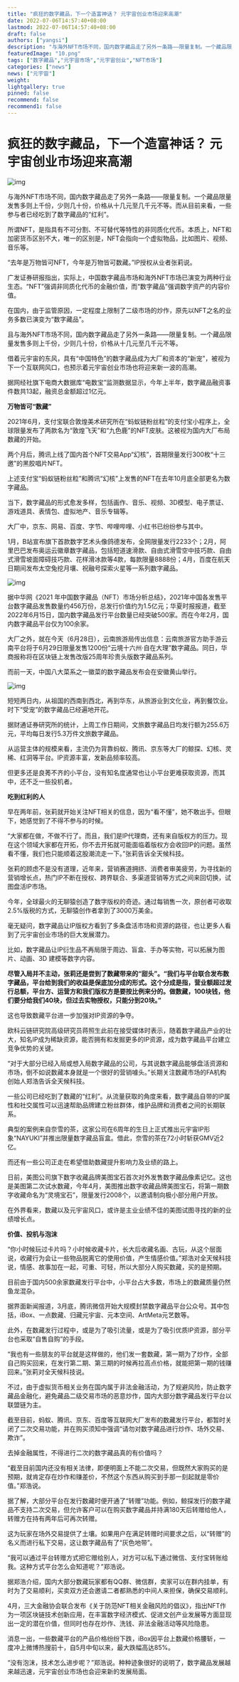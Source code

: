 ```yaml
---
title: "疯狂的数字藏品，下一个造富神话？ 元宇宙创业市场迎来高潮"
date: 2022-07-06T14:57:40+08:00
lastmod: 2022-07-06T14:57:40+08:00
draft: false
authors: ["yangsi"]
description: "与海外NFT市场不同，国内数字藏品走了另外一条路——限量复制。一个藏品限量发售多则上千份，少则几十份，价格从十几元至几千元不等。而从目前来看，一些参与者已经吃到了数字藏品的“红利”。"
featuredImage: "10.png"
tags: ["数字藏品","元宇宙市场","元宇宙创业","NFT市场"]
categories: ["news"]
news: ["元宇宙"]
weight: 
lightgallery: true
pinned: false
recommend: false
recommend1: false
---
```


# 疯狂的数字藏品，下一个造富神话？ 元宇宙创业市场迎来高潮

![img](https://p9.itc.cn/q_70/images03/20220628/76aa6b713d474c1c8f08f2f1fe5d472e.jpeg)

与海外NFT市场不同，国内数字藏品走了另外一条路——限量复制。一个藏品限量发售多则上千份，少则几十份，价格从十几元至几千元不等。而从目前来看，一些参与者已经吃到了数字藏品的“红利”。

所谓NFT，是指具有不可分割、不可替代等特性的非同质化代币。本质上，NFT和加密货币区别不大，唯一的区别是，NFT会指向一个虚拟物品，比如图片、视频、音乐等。

“去年是万物皆可NFT，今年是万物皆可数藏。”IP授权从业者张莉说。

广发证券研报指出，实际上，中国数字藏品市场和海外NFT市场已演变为两种行业生态。“NFT”强调非同质化代币的金融价值，而“数字藏品”强调数字资产的内容价值。

在国内，由于监管原因，一定程度上限制了二级市场的炒作，原先以NFT之名的业务多数已演变为“数字藏品”。

且与海外NFT市场不同，国内数字藏品走了另外一条路——限量复制。一个藏品限量发售多则上千份，少则几十份，价格从十几元至几千元不等。

借着元宇宙的东风，具有“中国特色”的数字藏品成为大厂和资本的“新宠”，被视为下一个互联网风口，也预示着元宇宙创业市场也将迎来新一波的高潮。

据网经社旗下电商大数据库“电数宝”监测数据显示，今年上半年，数字藏品融资事件数共13起，融资总金额超过1亿元。

**万物皆可“数藏”**

2021年6月，支付宝联合敦煌美术研究所在“蚂蚁链粉丝粒”的支付宝小程序上，全球限量发布了两款名为“敦煌飞天”和“九色鹿”的NFT皮肤。这被视为国内大厂布局数藏的开始。

两个月后，腾讯上线了国内首个NFT交易App“幻核”，首期限量发行300枚“十三邀”的黑胶唱片NFT。

上述支付宝“蚂蚁链粉丝粒”和腾讯“幻核”上发售的NFT在去年10月底全部更名为数字藏品。

当下，数字藏品的形式愈发多样，包括画作、音乐、视频、3D模型、电子票证、游戏道具、表情包、虚拟地产、音乐专辑等。

大厂中，京东、网易、百度、字节、哔哩哔哩、小红书已纷纷参与其中。

1月，B站宣布旗下首款数字艺术头像鸽德发布，全网限量发行2233个；2月，阿里巴巴发布奥运云徽章数字藏品，包括短道速滑款、自由式滑雪空中技巧款、自由式滑雪坡面障碍技巧款、花样滑冰款等4款，每款限量8888份；4月，百度在航天日期间发布太空兔挖月壤、祝融号探索火星等一系列数字藏品。

![img](C:\Users\ASUS\Desktop\每日最新关键词\chuangye42\10.png)

据中华网《2021 年中国数字藏品（NFT）市场分析总结》，2021年中国各发售平台数字藏品发售数量约456万份，总发行价值约为1.5亿元；华夏时报报道，截至2022年6月15日，国内数字藏品发行平台数量已经突破500家。而在今年2月，国内数字藏品平台仅为100余家。

大厂之外，就在今天（6月28日），云南旅游局传出信息：云南旅游官方助手游云南平台将于6月29日限量发售1200份“云境十六州·自在大理”数字藏品。同日，华商报称将在区块链上发售改版25周年珍贵头版数字藏品系列。

而前一天，中国八大菜系之一徽菜的数字藏品发布会在安徽黄山举行。

![img](https://p8.itc.cn/q_70/images03/20220628/88e81dbd86e24b05b921fd5f5b2f8608.png)

短短两日内，从祖国的西南到西北，再到华东，从旅游业到文化业，再到餐饮业。时下“受宠”的数字藏品已经遍地开花。

据财通证券研究所的统计，上周工作日期间，文旅数字藏品日均发行额为255.6万元，平均每日发行5.3万件文旅数字藏品。

从运营主体的规模来看，主流仍为背靠蚂蚁、腾讯、京东等大厂的鲸探、幻核、灵稀、红洞等平台。IP资源丰富，发新品频率较高。

但更多还是良莠不齐的小平台，没有知名度通常也让小平台更难获取资源，而其中，还不乏一些投机者。

**吃到红利的人**

早在两年前，张莉就开始关注NFT相关的信息，因为“看不懂”，她不敢出手。但眼下，她感觉到了不得不参与的时候。

“大家都在做，不做不行了。而且，我们是IP代理商，还有来自版权方的压力。现在这个领域大家都在开拓，你不去开拓就可能面临着版权方会收回IP的问题。虽然看不懂，我们也只能顺着这股潮流走一下。”张莉告诉全天候科技。

张莉的顾虑不是没有道理，近年来，营销赛道拥挤、消费者审美疲劳，为寻找新的营销增长点，热门IP不断在授权、跨界联合、多渠道营销等方式之间来回切换，试图盘活IP市场。

今年，全球最火的无聊猿创造了数字版权的奇迹。通过每销售一次，原创者可收取2.5%版税的方式，无聊猿创作者拿到了3000万美金。

毫无疑问，数字藏品让IP版权方看到了多条盘活市场和资源的路径，也让更多人看到了元宇宙创业市场的巨大发展潜力。

比如，数字藏品让IP衍生品不再局限于周边、盲盒、手办等实物，可以拓展为图片、动画、3D 建模等数字内容。

**尽管入局并不主动，张莉还是尝到了数藏带来的“甜头”。“我们与平台联合发布数字藏品，平台给到我们的收益是保底加分成的形式。这个分成是指，营业额超过发行总额，平台方、运营方和我们版权方是要按比例来分的。做数藏，100块钱，他们要分给我们40块，但过去实物授权，只能分到20块。”**

这也导致数藏平台进一步加强对IP资源的争夺。

欧科云链研究院高级研究员蒋照生此前在接受媒体时表示，随着数字藏品产业的壮大，知名IP成为稀缺资源，能否拥有和发掘更多的IP资源，成为数字藏品平台建立竞争优势的关键。

“对于大部分已经入局或想入局数字藏品的公司，与其说数字藏品能够盘活资源和市场，倒不如说数藏本身就是一个很好的营销噱头。”长期关注数藏市场的FA机构创始人郑浩告诉全天候科技。

一些公司已经吃到了数藏的“红利”。从流量获取的角度来看，数字藏品自带的IP属性和社交属性可以迅速帮助品牌建立粉丝群体，维护品牌和消费者之间的长期联系。

典型的案例来自奈雪的茶，这家公司在6周年的生日上正式推出元宇宙IP形象“NAYUKI”并推出限量数字藏品盲盒。借此，奈雪的茶在72小时斩获GMV近2亿。

而还有一些公司正走在希望借助数藏提升影响力及业绩的路上。

日前，美图公司旗下数字收藏品牌美图宝石首次对外发售数字藏品像素记忆。这也是美图第二次试水数藏，今年4月，美图推出数字收藏品牌美图宝石，将第一期数字收藏命名为“灵境宝石”，限量发行2008个，以邀请制向极小部分用户开放。

在外界看来，数藏以及元宇宙风口，或许是主业业绩不佳的美图试图寻找的新的业绩增长点。

**价值、投机与泡沫**

“你小时候玩过卡片吗？小时候收藏卡片，长大后收藏名画、古玩，从这个层面说，收藏行为会让一些物品脱离它的使用价值，产生情感价值。”郑浩对全天候科技说，情感、故事加在一起，可重、可轻，所以大部分人购买数藏，买的是预期。

目前由于国内500余家数藏发行平台中，小平台占大多数，市场上的数藏质量仍然鱼龙混杂。

据界面新闻报道，3月底，腾讯微信开始大规模封禁数字藏品平台公众号。其中包括，iBox、一点数藏、归藏元宇宙、元本空间、ArtMeta元艺数等。

此外，在数藏发行过程中，或是为了吸引流量，或是为了吸引优质IP资源，部分平台也采取“自售自购”的手段。

“我也有一些朋友的平台就是这样做的，他们发一套数藏，第一期为了炒作，全部自己购买回来，在发行第二期、第三期的时候再拉高点价格，就能把第一期的钱赚回来。”张莉对全天候科技说。

不过，由于虚拟货币相关业务在国内属于非法金融活动，为了规避风险，防止数字藏品金融化，避免藏品二级交易市场的恶意炒作，国内大部分数字藏品发行平台以联盟链为主。

截至目前，蚂蚁、腾讯、京东、百度等互联网大厂发布的数藏发行平台，都暂时关闭了二次交易功能，并在购买须知中强调“请勿对数字藏品进行炒作、场外交易、欺诈”。

去掉金融属性，不得进行二次的数字藏品真的有价值吗？

“截至目前国内还没有相关法律，即便明面上不能二次交易，但既然大家购买的是预期，就肯定存在炒作和赚差价，不然这个东西从购买到手那一刻起就是零价值。”郑浩说。

据了解，大部分平台在发行数藏时便开通了“转赠”功能。例如，鲸探发行的数字藏品不支持二次交易，但允许客户可以在购买数字藏品并持满180天后转赠给他人，转赠方在持有两年后可再次转赠。

这为玩家在场外交易提供了土壤。如果用户在满足转赠时间要求之后，以“转赠”的名义而进行私下交易，这让数字藏品有了“灰色地带”。

“我可以通过平台转赠方式把它赠给别人，对方可以私下通过微信、支付宝转账给我。这种方式平台怎么会知道呢？”郑浩说。

据郑浩介绍，国内大部分数藏玩家都有QQ群、微信群，卖家可以在群内挂单，有时为了交易顺利，买卖双方还会邀请二者都熟悉的中间人来担保，确保交易顺利。

4月，三大金融协会联合发布《关于防范NFT相关金融风险的倡议》，指出NFT作为一项区块链技术创新应用，在丰富数字经济模式、促进文创产业发展等方面显现出一定的潜在价值，但同时也存在炒作、洗钱、非法金融活动等风险隐患。

消息一出，一些数藏平台的产品价格纷纷下跌，iBox因平台上数藏价格腰斩，一度冲上微博热搜前十，自5月中旬以来，最大跌幅高达85%。

“没有泡沫，技术怎么进步呢？”郑浩说。种种迹象很好的说明了，数字藏品发展越来越迅速，元宇宙创业市场也会迎来新的发展局面。
